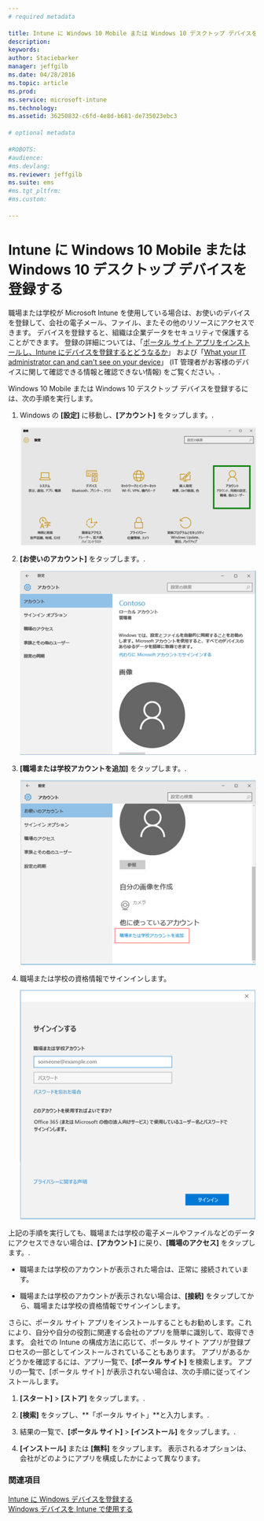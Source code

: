 ```yaml
---
# required metadata

title: Intune に Windows 10 Mobile または Windows 10 デスクトップ デバイスを登録する | Microsoft Intune
description:
keywords:
author: Staciebarker
manager: jeffgilb
ms.date: 04/28/2016
ms.topic: article
ms.prod:
ms.service: microsoft-intune
ms.technology:
ms.assetid: 36250832-c6fd-4e8d-b681-de735023ebc3

# optional metadata

#ROBOTS:
#audience:
#ms.devlang:
ms.reviewer: jeffgilb
ms.suite: ems
#ms.tgt_pltfrm:
#ms.custom:

---
```



# Intune に Windows 10 Mobile または Windows 10 デスクトップ デバイスを登録する

職場または学校が Microsoft Intune を使用している場合は、お使いのデバイスを登録して、会社の電子メール、ファイル、またその他のリソースにアクセスできます。 デバイスを登録すると、組織は企業データをセキュリティで保護することができます。 登録の詳細については、「[ポータル サイト アプリをインストールし、Intune にデバイスを登録するとどうなるか](what-happens-if-you-install-the-company-portal-app-and-enroll-your-device-in-intune-windows.md)」 および「[What your IT administrator can and can't see on your device](what-can-your-it-administrator-see-when-you-enroll-your-device-in-intune-windows.md)」 (IT 管理者がお客様のデバイスに関して確認できる情報と確認できない情報) をご覧ください。.

Windows 10 Mobile または Windows 10 デスクトップ デバイスを登録するには、次の手順を実行します。

1.  Windows の **[設定]** に移動し、**[アカウント]** をタップします。.

    ![settings-accounts](./media/W10-enroll-1-settings-accounts.png)

2.  **[お使いのアカウント]** をタップします。.

    ![your-account](./media/W10-enroll-2-accounts-your-account.png)

3.  **[職場または学校アカウントを追加]** をタップします。.

    ![add-work-school-account](./media/W10-enroll-3-add-work-school-acct.png)

4.  職場または学校の資格情報でサインインします。

    ![sign-in](./media/W10-enroll-4-sign-in.png)

上記の手順を実行しても、職場または学校の電子メールやファイルなどのデータにアクセスできない場合は、**[アカウント]** に戻り、**[職場のアクセス]** をタップします。.

-   職場または学校のアカウントが表示された場合は、正常に 接続されています。

-   職場または学校のアカウントが表示されない場合は、**[接続]** をタップしてから、職場または学校の資格情報でサインインします。

さらに、ポータル サイト アプリをインストールすることもお勧めします。これにより、自分や自分の役割に関連する会社のアプリを簡単に識別して、取得できます。 会社での Intune の構成方法に応じて、ポータル サイト アプリが登録プロセスの一部としてインストールされていることもあります。 アプリがあるかどうかを確認するには、アプリ一覧で、**[ポータル サイト]** を検索します。 アプリの一覧で、[ポータル サイト] が表示されない場合は、次の手順に従ってインストールします。

1.  **[スタート]**  &gt;  **[ストア]** をタップします。.

2.  **[検索]** をタップし、**「ポータル サイト」**と入力します。.

3.  結果の一覧で、**[ポータル サイト]**  &gt;  **[インストール]** をタップします。.

4.  **[インストール]** または **[無料]** をタップします。 表示されるオプションは、会社がどのようにアプリを構成したかによって異なります。



### 関連項目
[Intune に Windows デバイスを登録する](enroll-your-device-in-intune-windows.md)</br>
[Windows デバイスを Intune で使用する](using-your-windows-device-with-intune.md)



<!--HONumber=May16_HO1-->


